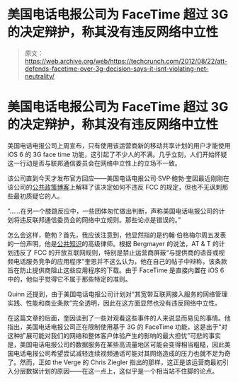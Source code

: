 # 美国电话电报公司为 FaceTime 超过 3G 的决定辩护，称其没有违反网络中立性

> 原文：<https://web.archive.org/web/https://techcrunch.com/2012/08/22/att-defends-facetime-over-3g-decision-says-it-isnt-violating-net-neutrality/>

# 美国电话电报公司为 FaceTime 超过 3G 的决定辩护，称其没有违反网络中立性

美国电话电报公司上周宣布，只有使用该运营商新的移动共享计划的用户才能使用 iOS 6 的 3G face time 功能，这引起了不少人的不满。几乎立刻，人们开始怀疑这一行动是否与联邦通信委员会在网络中立性上的立场不一致。

该公司直到今天才发布官方回应——美国电话电报公司·SVP·鲍勃·奎因最近刚刚在该公司的[公共政策博客](https://web.archive.org/web/20221006194247/http://attpublicpolicy.com/fcc/enabling-facetime-over-our-mobile-broadband-network/)上解释了该决定如何不违反 FCC 的规定，但也不无讽刺那些最初质疑它的人。

“……在另一个膝跳反应中，一些团体匆忙做出判断，声称美国电话电报公司的计划将违反联邦通信委员会的网络中立规则。那些论点是错误的。”

怎么会这样，鲍勃？首先，我应该注意到，他显然指的是约翰·伯格梅尔周五发表的一份声明，他是[公共知识](https://web.archive.org/web/20221006194247/http://www.publicknowledge.org/att-facetime)的高级律师。根据 Bergmayer 的说法，AT & T 的计划违反了 FCC 的开放互联网规则，特别是禁止运营商屏蔽“与提供商的语音或视频电话服务竞争的应用程序”奎恩并不这么认为，他在自己的帖子中辩称，该条款旨在防止提供商阻止这些应用程序的下载。由于 FaceTime 是直接内置在 iOS 6 中的，他似乎觉得它不属于那些特定的准则。

Quinn 还提到，由于美国电话电报公司计划对“其宽带互联网接入服务的网络管理实践、性能和商业条款”完全透明，因此在这方面显然也没有违反网络中立性。

在这篇文章的后面，奎因谈到了一些对观看这些事件的人来说显而易见的事情。他指出，美国电话电报公司正在限制使用基于 3G 的 FaceTime 功能，这是出于“对这种扩展可能对我们的网络和整体客户体验产生的影响的最大担忧”可悲的事实是，美国电话电报公司的数据服务在某些高流量地区可能会变得相当粗糙，因此美国电话电报公司希望尝试减轻连续视频通话可能对其网络造成的压力也就不足为奇了。然而，正如 the Verge 的 Chris Ziegler 指出的那样，这正是该运营商最初引入分层数据计划的原因——在这一点上，这似乎是一个相当站不住脚的论点。